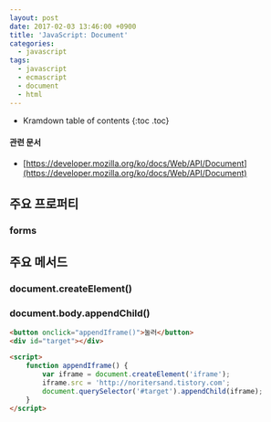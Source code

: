 ```yaml
---
layout: post
date: 2017-02-03 13:46:00 +0900
title: 'JavaScript: Document'
categories:
  - javascript
tags:
  - javascript
  - ecmascript
  - document
  - html
---
```


* Kramdown table of contents
{:toc .toc}

#### 관련 문서

- [https://developer.mozilla.org/ko/docs/Web/API/Document](https://developer.mozilla.org/ko/docs/Web/API/Document)

## 주요 프로퍼티

### forms

## 주요 메서드

### document.createElement()

### document.body.appendChild()

```html
<button onclick="appendIframe()">눌러</button>
<div id="target"></div>

<script>
    function appendIframe() {
        var iframe = document.createElement('iframe');
        iframe.src = 'http://noritersand.tistory.com';
        document.querySelector('#target').appendChild(iframe);
    }
</script>
```
